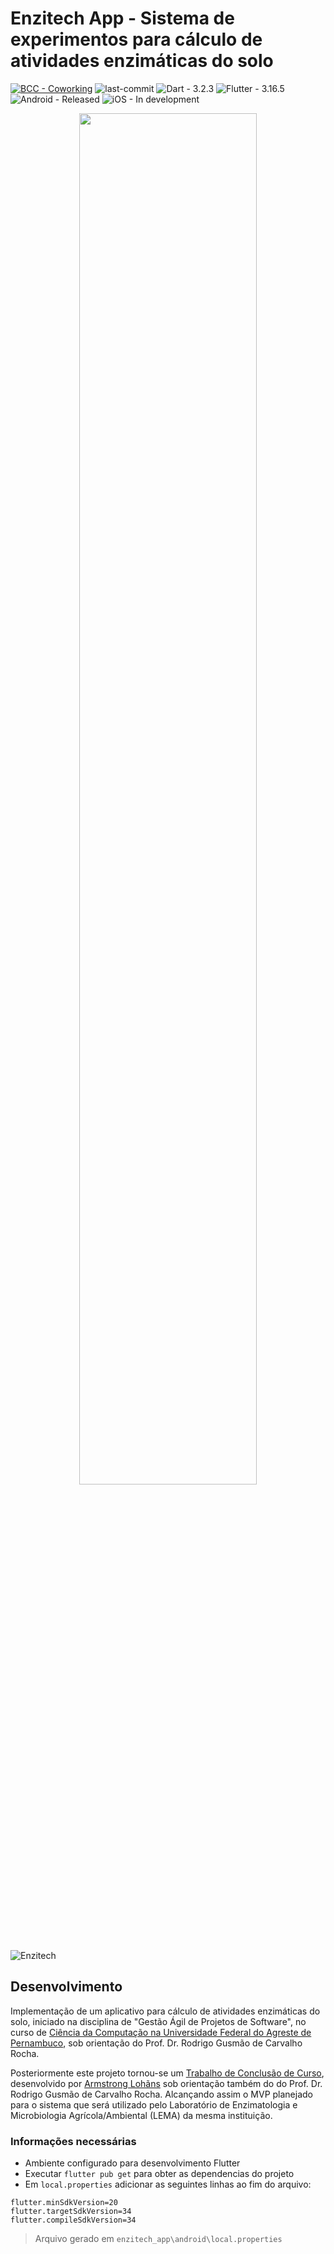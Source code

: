 # Enzitech App - Sistema de experimentos para cálculo de atividades enzimáticas do solo

[![BCC - Coworking](https://img.shields.io/badge/BCC-Coworking-06BC67?logo=slack)](https://)
![last-commit](https://img.shields.io/github/last-commit/bcccoworkingufape/enzitech_app.svg)
![Dart - 3.2.3](https://img.shields.io/badge/Dart-3.2.3-0175C2?logo=dart)
![Flutter - 3.16.5](https://img.shields.io/badge/Flutter-3.16.5-02569B?logo=flutter)
![Android - Released](https://img.shields.io/badge/Android-Released-3DDC84?logo=android&logoColor=FFFFFF)
![iOS - In development](https://img.shields.io/badge/iOS-In_development-000000?logo=apple&logoColor=FFFFFF)

<p align="center">
<img src="https://cdn.rawgit.com/steverichey/google-play-badge-svg/master/img/pt-br_get.svg" width="75%" onclick="location.href = 'https://play.google.com/store/apps/details?id=com.lohhans.enzitech&hl=pt'">
</p>

<!-- [![Baixe no Google Play](https://raw.githubusercontent.com/steverichey/google-play-badge-svg/266d2b2df26f10d3c00b8129a0bd9f6da6b19f00/img/pt-br_get.svg)](https://play.google.com/store/apps/details?id=com.lohhans.enzitech&hl=pt) -->

![Enzitech](https://user-images.githubusercontent.com/30741312/232361196-5d8dc1ca-6b6c-41df-8cc7-131cdba98591.png)

## Desenvolvimento

Implementação de um aplicativo para cálculo de atividades enzimáticas do solo, iniciado na disciplina de "Gestão Ágil de Projetos de Software", no curso de [Ciência da Computação na Universidade Federal do Agreste de Pernambuco](http://www.ufape.edu.br/br/node/409), sob orientação do Prof. Dr. Rodrigo Gusmão de Carvalho Rocha.

Posteriormente este projeto tornou-se um [Trabalho de Conclusão de Curso](https://github.com/lohhans/tcc/tree/main), desenvolvido por [Armstrong Lohãns](https://github.com/lohhans) sob orientação também do do Prof. Dr. Rodrigo Gusmão de Carvalho Rocha. Alcançando assim o MVP planejado para o sistema que será utilizado pelo Laboratório de Enzimatologia e Microbiologia Agrícola/Ambiental (LEMA) da mesma instituição.

### Informações necessárias

- Ambiente configurado para desenvolvimento Flutter
- Executar `flutter pub get` para obter as dependencias do projeto
- Em `local.properties` adicionar as seguintes linhas ao fim do arquivo:
```properties
flutter.minSdkVersion=20
flutter.targetSdkVersion=34
flutter.compileSdkVersion=34
```
> Arquivo gerado em `enzitech_app\android\local.properties`
